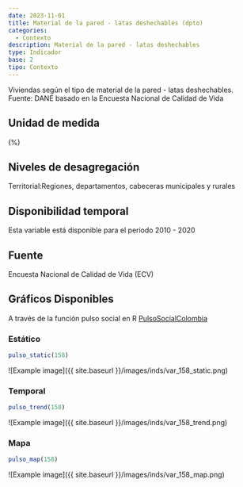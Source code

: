 ```yaml
---
date: 2023-11-01
title: Material de la pared - latas deshechables (dpto)
categories:
  - Contexto
description: Material de la pared - latas deshechables
type: Indicador
base: 2
tipo: Contexto
--- 
```


Viviendas según el tipo de material de la pared - latas deshechables.
Fuente: DANE basado en la Encuesta Nacional de Calidad de Vida

## Unidad de medida
(%)

## Niveles de desagregación
Territorial:Regiones, departamentos, cabeceras municipales y rurales

## Disponibilidad temporal
Esta variable está disponible para el periodo 2010 - 2020

## Fuente
Encuesta Nacional de Calidad de Vida (ECV)

## Gráficos Disponibles

A través de la función pulso social en R [PulsoSocialColombia](https://github.com/pulsosocialcolombia/PulsoSocialColombia)

### Estático

``` R
pulso_static(158)
```

![Example image]({{ site.baseurl }}/images/inds/var_158_static.png)

### Temporal

``` R
pulso_trend(158)
```

![Example image]({{ site.baseurl }}/images/inds/var_158_trend.png)

### Mapa

``` R
pulso_map(158)
```

![Example image]({{ site.baseurl }}/images/inds/var_158_map.png)